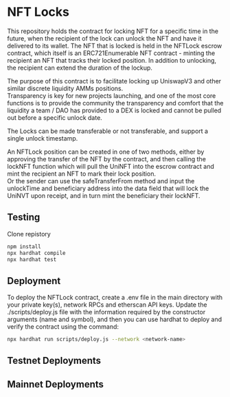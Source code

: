 # NFT Locks    

This repository holds the contract for locking NFT for a specific time in the future, when the recipient of the lock can unlock the NFT and have it delivered to its wallet. 
The NFT that is locked is held in the NFTLock escrow contract, which itself is an ERC721Enumerable NFT contract - minting the recipient an NFT that tracks their locked position. 
In addition to unlocking, the recipient can extend the duration of the lockup. 

The purpose of this contract is to facilitate locking up UniswapV3 and other similar discrete liquidity AMMs positions.  
Transparency is key for new projects launching, and one of the most core functions is to provide the community the transparency and comfort that the liquidity a team / DAO has provided to a DEX is locked and cannot be pulled out before a specific unlock date. 

The Locks can be made transferable or not transferable, and support a single unlock timestamp.  

An NFTLock position can be created in one of two methods, either by approving the transfer of the NFT by the contract, and then calling the lockNFT function which will pull the UniNFT into the escrow contract and mint the recipient an NFT to mark their lock position.  
Or the sender can use the safeTransferFrom method and input the unlockTime and beneficiary address into the data field that will lock the UniNVT upon receipt, and in turn mint the beneficiary their lockNFT. 


## Testing

Clone repistory

``` bash
npm install
npx hardhat compile
npx hardhat test
```

## Deployment
To deploy the NFTLock contract, create a .env file in the main directory with your private key(s), network RPCs and etherscan API keys. Update the ./scripts/deploy.js file with the information required by the constructor arguments (name and symbol), and then you can use hardhat to deploy and verify the contract using the command: 

``` bash
npx hardhat run scripts/deploy.js --network <network-name>
```

## Testnet Deployments


## Mainnet Deployments